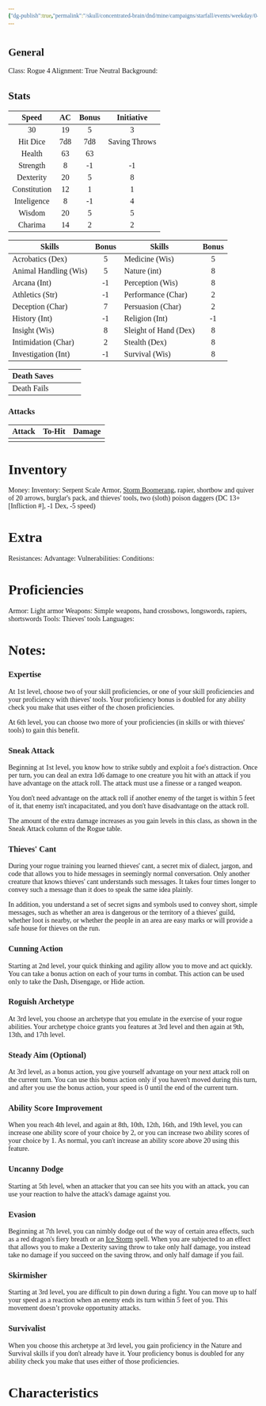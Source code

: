 ```yaml
---
{"dg-publish":true,"permalink":"/skull/concentrated-brain/dnd/mine/campaigns/starfall/events/weekday/0-moon-day/apprentice-rogue-shopkeep-sheet/","tags":["Tagless"],"noteIcon":""}
---
```


<style id="Force_Custom_Fonts" type="text/css">@font-face{font-style:normal;font-family:"Merriweather";src:local("Merriweather")}@font-face{font-style:bolder;font-family:"Merriweather";src:local("Merriweather")}@font-face{font-style:normal;font-family:"Merriweather";src:local("Merriweather");unicode-range:U+0-FF,U+2E80-9FFF,U+F900-FAFF,U+FE30-FE4F,U+20000-2FA1F}@font-face{font-style:bolder;font-family:"Merriweather";src:local("Merriweather");unicode-range:U+0-FF,U+2E80-9FFF,U+F900-FAFF,U+FE30-FE4F,U+20000-2FA1F}@font-face{font-style:normal;font-family:"Merriweather";src:local("Merriweather");unicode-range:U+0-FF}@font-face{font-style:bolder;font-family:"Merriweather";src:local("Merriweather");unicode-range:U+0-FF}:not(pre):not(code):not(textarea):not(tt):not(kbd):not(samp):not(var){font-family:"Merriweather"!important}pre,code,textarea,tt,kbd,samp,var{font-family:monospace!important}pre *,code *,textarea *,tt *,kbd *,samp *,var *{font-family:monospace!important}</style>


# <center><span style="color:#323456"> </span></center>




## General
 Class: Rogue 4
 Alignment: True Neutral
 Background: 


## Stats

|    Speed     | AC  | Bonus |  Initiative   |
| :----------: | :-: | :---: | :-----------: |
|      30      | 19  |   5   |       3       |
|   Hit Dice   | 7d8 |  7d8  | Saving Throws |
|    Health    | 63  |  63   |               |
|   Strength   |  8  |  -1   |      -1       |
|  Dexterity   | 20  |   5   |       8       |
| Constitution | 12  |   1   |       1       |
| Inteligence  |  8  |  -1   |       4       |
|    Wisdom    | 20  |   5   |       5       |
|   Charima    | 14  |   2   |       2       |

| Skills                | Bonus | Skills                | Bonus |
| --------------------- | :---: | --------------------- | :---: |
| Acrobatics (Dex)      |   5   | Medicine (Wis)        |   5   |
| Animal Handling (Wis) |   5   | Nature (int)          |   8   |
| Arcana (Int)          |  -1   | Perception (Wis)      |   8   |
| Athletics (Str)       |  -1   | Performance (Char)    |   2   |
| Deception (Char)      |   7   | Persuasion (Char)     |   2   |
| History (Int)         |  -1   | Religion (Int)        |  -1   |
| Insight (Wis)         |   8   | Sleight of Hand (Dex) |   8   |
| Intimidation (Char)   |   2   | Stealth (Dex)         |   8   |
| Investigation (Int)   |  -1   | Survival (Wis)        |   8   |

| Death Saves  |     |     |     |
| ------------ | --- | --- | --- |
| Death Fails |     |     |     |
### Attacks

| Attack | To-Hit | Damage |
| ------ | ------ | ------ |
|        |        |        |

# Inventory

Money: 
Inventory: Serpent Scale Armor, [Storm Boomerang](https://dnd5e.wikidot.com/wondrous-items:storm-boomerang), rapier, shortbow and quiver of 20 arrows, burglar's pack, and thieves' tools, two (sloth) poison daggers (DC 13+[Infliction #], -1 Dex, -5 speed)
# Extra
Resistances: 
Advantage: 
Vulnerabilities: 
Conditions: 
  

# Proficiencies
		
Armor:  Light armor
Weapons: Simple weapons, hand crossbows, longswords, rapiers, shortswords
Tools: Thieves' tools
Languages: 

# Notes: 
### Expertise

At 1st level, choose two of your skill proficiencies, or one of your skill proficiencies and your proficiency with thieves' tools. Your proficiency bonus is doubled for any ability check you make that uses either of the chosen proficiencies.

At 6th level, you can choose two more of your proficiencies (in skills or with thieves' tools) to gain this benefit.

### Sneak Attack

Beginning at 1st level, you know how to strike subtly and exploit a foe's distraction. Once per turn, you can deal an extra 1d6 damage to one creature you hit with an attack if you have advantage on the attack roll. The attack must use a finesse or a ranged weapon.

You don't need advantage on the attack roll if another enemy of the target is within 5 feet of it, that enemy isn't incapacitated, and you don't have disadvantage on the attack roll.

The amount of the extra damage increases as you gain levels in this class, as shown in the Sneak Attack column of the Rogue table.

### Thieves' Cant

During your rogue training you learned thieves' cant, a secret mix of dialect, jargon, and code that allows you to hide messages in seemingly normal conversation. Only another creature that knows thieves' cant understands such messages. It takes four times longer to convey such a message than it does to speak the same idea plainly.

In addition, you understand a set of secret signs and symbols used to convey short, simple messages, such as whether an area is dangerous or the territory of a thieves' guild, whether loot is nearby, or whether the people in an area are easy marks or will provide a safe house for thieves on the run.

### Cunning Action

Starting at 2nd level, your quick thinking and agility allow you to move and act quickly. You can take a bonus action on each of your turns in combat. This action can be used only to take the Dash, Disengage, or Hide action.

### Roguish Archetype

At 3rd level, you choose an archetype that you emulate in the exercise of your rogue abilities. Your archetype choice grants you features at 3rd level and then again at 9th, 13th, and 17th level.

### Steady Aim (Optional)

At 3rd level, as a bonus action, you give yourself advantage on your next attack roll on the current turn. You can use this bonus action only if you haven't moved during this turn, and after you use the bonus action, your speed is 0 until the end of the current turn.

### Ability Score Improvement

When you reach 4th level, and again at 8th, 10th, 12th, 16th, and 19th level, you can increase one ability score of your choice by 2, or you can increase two ability scores of your choice by 1. As normal, you can't increase an ability score above 20 using this feature.

### Uncanny Dodge

Starting at 5th level, when an attacker that you can see hits you with an attack, you can use your reaction to halve the attack's damage against you.

### Evasion

Beginning at 7th level, you can nimbly dodge out of the way of certain area effects, such as a red dragon's fiery breath or an [Ice Storm](http://dnd5e.wikidot.com/spell:ice-storm) spell. When you are subjected to an effect that allows you to make a Dexterity saving throw to take only half damage, you instead take no damage if you succeed on the saving throw, and only half damage if you fail.


### Skirmisher

Starting at 3rd level, you are difficult to pin down during a fight. You can move up to half your speed as a reaction when an enemy ends its turn within 5 feet of you. This movement doesn’t provoke opportunity attacks.

### Survivalist

When you choose this archetype at 3rd level, you gain proficiency in the Nature and Survival skills if you don't already have it. Your proficiency bonus is doubled for any ability check you make that uses either of those proficiencies.




# Characteristics 


